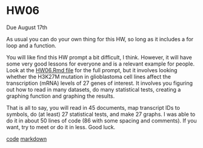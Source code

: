 # HW06
Due August 17th

As usual you can do your own thing for this HW, so long as it includes a for loop and a function. 

You will like find this HW prompt a bit difficult, I think. However, it will have some very good lessons for everyone and is a relevant example for people. Look at the [HW06.Rmd file](HW06.Rmd) for the full prompt, but it involves looking whether the H3K27M mutation in glioblastoma cell lines affect the transcription (mRNA) levels of 27 genes of interest. It involves you figuring out how to read in many datasets, do many statistical tests, creating a graphing function and graphing the results. 

That is all to say, you will read in 45 documents, map transcript IDs to symbols, do (at least) 27 statistical tests, and make 27 graphs. I was able to do it in about 50 lines of code (86 with some spacing and comments). If you want, try to meet or do it in less. Good luck. 

[code](https://github.com/lcespedesarias/HW06/blob/master/HW06.Rmd)
[markdown](https://github.com/lcespedesarias/HW06/blob/master/HW06.md)

